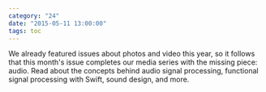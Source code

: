 ```yaml
---
category: "24"
date: "2015-05-11 13:00:00"
tags: toc
---
```


We already featured issues about photos and video this year, so it follows that this month's issue completes our media series with the missing piece: audio. Read about the concepts behind audio signal processing, functional signal processing with Swift, sound design, and more.
